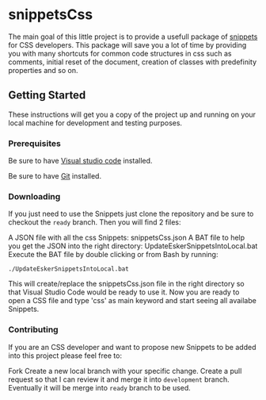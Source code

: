 # snippetsCss

The main goal of this little project is to provide a usefull package of [snippets](https://code.visualstudio.com/docs/editor/userdefinedsnippets#_creating-your-own-snippets) for CSS developers. This package will save you a lot of time by providing you with many shortcuts for common code structures in css such as comments, initial reset of the document, creation of classes with predefinity properties  and so on.

## Getting Started
These instructions will get you a copy of the project up and running on your local machine for development and testing purposes.

### Prerequisites
Be sure to have [Visual studio code](https://code.visualstudio.com/download) installed.

Be sure to have [Git](https://git-scm.com/downloads) installed.


### Downloading
If you just need to use the Snippets just clone the repository and be sure to checkout the `ready` branch. Then you will find 2 files:

A JSON file with all the css Snippets: snippetsCss.json
A BAT file to help you get the JSON into the right directory: UpdateEskerSnippetsIntoLocal.bat
Execute the BAT file by double clicking or from Bash by running:
```
./UpdateEskerSnippetsIntoLocal.bat
```
This will create/replace the snippetsCss.json file in the right directory so that Visual Studio Code would be ready to use it. Now you are ready to open a CSS file and type 'css' as main keyword and start seeing all availabe Snippets.

### Contributing
If you are an CSS developer and want to propose new Snippets to be added into this project please feel free to:

Fork
Create a new local branch with your specific change.
Create a pull request so that I can review it and merge it into `development` branch. Eventually it will be merge into `ready` branch to be used.
